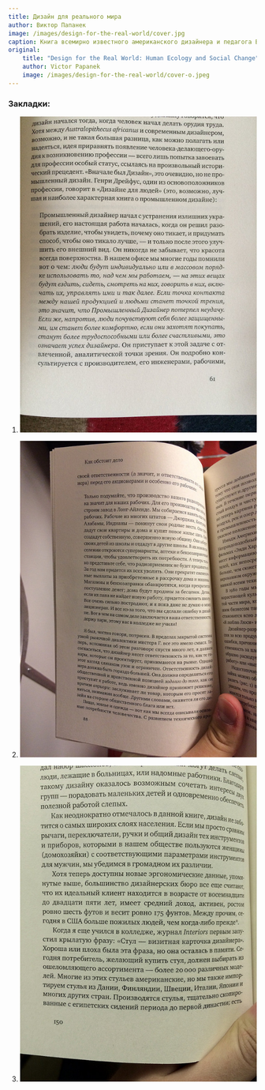 ```yaml
---
title: Дизайн для реального мира
author: Виктор Папанек
image: /images/design-for-the-real-world/cover.jpg
caption: Книга всемирно известного американского дизайнера и педагога В.Папанека о задачах и роли дизайнера в современном мире, об этике дизайна, о новых принципах и методах проектирования, о дизайне как универсальном виде человеческой деятельности, интегрирующем в себе самые разные знания, а также о новой системе подготовки дизайнеров.
original:
    title: "Design for the Real World: Human Ecology and Social Change"
    author: Victor Papanek
    image: /images/design-for-the-real-world/cover-o.jpeg
---
```


### Закладки:
1. ![Закладка 1](/images/design-for-the-real-world/bookmark-1.jpg)

2. ![Закладка 2](/images/design-for-the-real-world/bookmark-2.jpg)

3. ![Закладка 3](/images/design-for-the-real-world/bookmark-3.jpg)
